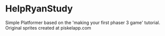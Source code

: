 # HelpRyanStudy
Simple Platformer based on the 'making your first phaser 3 game' tutorial. Original sprites created at piskelapp.com
